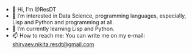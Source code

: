 - 👋 Hi, I’m @ResDT
- 👀 I’m interested in Data Science, programming languages, especially, Lisp and Python and programming at all.
- 🌱 I’m currently learning Lisp and Python.
- 📫 How to reach me: You can write me on my e-mail: shiryaev.nikita.resdt@gmail.com
